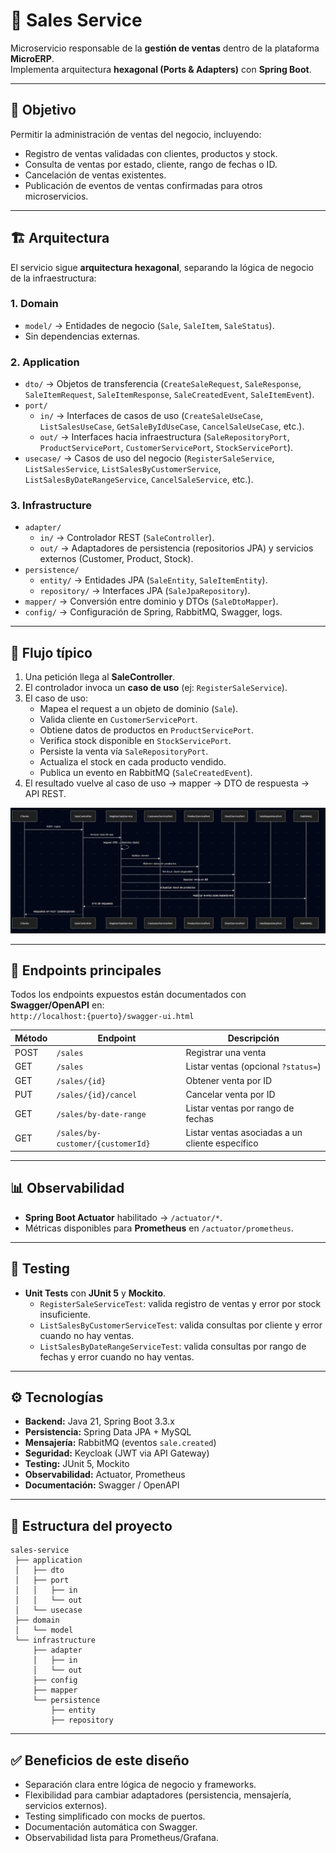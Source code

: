 # 🛒 Sales Service

Microservicio responsable de la **gestión de ventas** dentro de la plataforma **MicroERP**.  
Implementa arquitectura **hexagonal (Ports & Adapters)** con **Spring Boot**.

---

## 🎯 Objetivo
Permitir la administración de ventas del negocio, incluyendo:
- Registro de ventas validadas con clientes, productos y stock.  
- Consulta de ventas por estado, cliente, rango de fechas o ID.  
- Cancelación de ventas existentes.  
- Publicación de eventos de ventas confirmadas para otros microservicios.  

---

## 🏗️ Arquitectura

El servicio sigue **arquitectura hexagonal**, separando la lógica de negocio de la infraestructura:

### 1. **Domain**
- `model/` → Entidades de negocio (`Sale`, `SaleItem`, `SaleStatus`).  
- Sin dependencias externas.

### 2. **Application**
- `dto/` → Objetos de transferencia (`CreateSaleRequest`, `SaleResponse`, `SaleItemRequest`, `SaleItemResponse`, `SaleCreatedEvent`, `SaleItemEvent`).  
- `port/`
  - `in/` → Interfaces de casos de uso (`CreateSaleUseCase`, `ListSalesUseCase`, `GetSaleByIdUseCase`, `CancelSaleUseCase`, etc.).  
  - `out/` → Interfaces hacia infraestructura (`SaleRepositoryPort`, `ProductServicePort`, `CustomerServicePort`, `StockServicePort`).  
- `usecase/` → Casos de uso del negocio (`RegisterSaleService`, `ListSalesService`, `ListSalesByCustomerService`, `ListSalesByDateRangeService`, `CancelSaleService`, etc.).  

### 3. **Infrastructure**
- `adapter/`
  - `in/` → Controlador REST (`SaleController`).  
  - `out/` → Adaptadores de persistencia (repositorios JPA) y servicios externos (Customer, Product, Stock).  
- `persistence/`
  - `entity/` → Entidades JPA (`SaleEntity`, `SaleItemEntity`).  
  - `repository/` → Interfaces JPA (`SaleJpaRepository`).  
- `mapper/` → Conversión entre dominio y DTOs (`SaleDtoMapper`).  
- `config/` → Configuración de Spring, RabbitMQ, Swagger, logs.  

---

## 🔄 Flujo típico

1. Una petición llega al **SaleController**.  
2. El controlador invoca un **caso de uso** (ej: `RegisterSaleService`).  
3. El caso de uso:  
   - Mapea el request a un objeto de dominio (`Sale`).  
   - Valida cliente en `CustomerServicePort`.  
   - Obtiene datos de productos en `ProductServicePort`.  
   - Verifica stock disponible en `StockServicePort`.  
   - Persiste la venta vía `SaleRepositoryPort`.  
   - Actualiza el stock en cada producto vendido.  
   - Publica un evento en RabbitMQ (`SaleCreatedEvent`).  
4. El resultado vuelve al caso de uso → mapper → DTO de respuesta → API REST.  

![img.png](img.png)

---

## 🚀 Endpoints principales

Todos los endpoints expuestos están documentados con **Swagger/OpenAPI** en:  
`http://localhost:{puerto}/swagger-ui.html`

| Método | Endpoint                       | Descripción                                   |
|--------|--------------------------------|-----------------------------------------------|
| POST   | `/sales`                       | Registrar una venta                           |
| GET    | `/sales`                       | Listar ventas (opcional `?status=`)           |
| GET    | `/sales/{id}`                  | Obtener venta por ID                          |
| PUT    | `/sales/{id}/cancel`           | Cancelar venta por ID                         |
| GET    | `/sales/by-date-range`         | Listar ventas por rango de fechas             |
| GET    | `/sales/by-customer/{customerId}` | Listar ventas asociadas a un cliente específico |

---

## 📊 Observabilidad

- **Spring Boot Actuator** habilitado → `/actuator/*`.  
- Métricas disponibles para **Prometheus** en `/actuator/prometheus`.  

---

## 🧪 Testing

- **Unit Tests** con **JUnit 5** y **Mockito**.  
  - `RegisterSaleServiceTest`: valida registro de ventas y error por stock insuficiente.  
  - `ListSalesByCustomerServiceTest`: valida consultas por cliente y error cuando no hay ventas.  
  - `ListSalesByDateRangeServiceTest`: valida consultas por rango de fechas y error cuando no hay ventas.  

---

## ⚙️ Tecnologías

- **Backend:** Java 21, Spring Boot 3.3.x  
- **Persistencia:** Spring Data JPA + MySQL  
- **Mensajería:** RabbitMQ (eventos `sale.created`)  
- **Seguridad:** Keycloak (JWT via API Gateway)  
- **Testing:** JUnit 5, Mockito  
- **Observabilidad:** Actuator, Prometheus  
- **Documentación:** Swagger / OpenAPI  

---

## 📂 Estructura del proyecto

```
sales-service
 ├── application
 │   ├── dto
 │   ├── port
 │   │   ├── in
 │   │   └── out
 │   └── usecase
 ├── domain
 │   └── model
 └── infrastructure
     ├── adapter
     │   ├── in
     │   └── out
     ├── config
     ├── mapper
     └── persistence
         ├── entity
         ├── repository
```

---

## ✅ Beneficios de este diseño

- Separación clara entre lógica de negocio y frameworks.  
- Flexibilidad para cambiar adaptadores (persistencia, mensajería, servicios externos).  
- Testing simplificado con mocks de puertos.  
- Documentación automática con Swagger.  
- Observabilidad lista para Prometheus/Grafana.  
